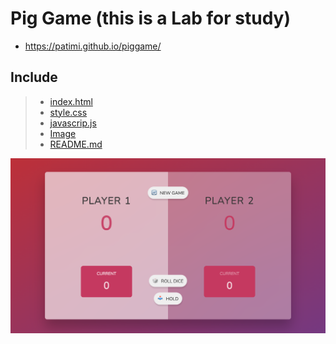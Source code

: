 # Pig Game (this is a Lab for study)

- <https://patimi.github.io/piggame/>

## Include

> - [index.html]()
> - [style.css]()
> - [javascrip.js]()
> - [Image]()
> - [README.md]()

![PigGame!](PigGame.png 'Pig Game')
